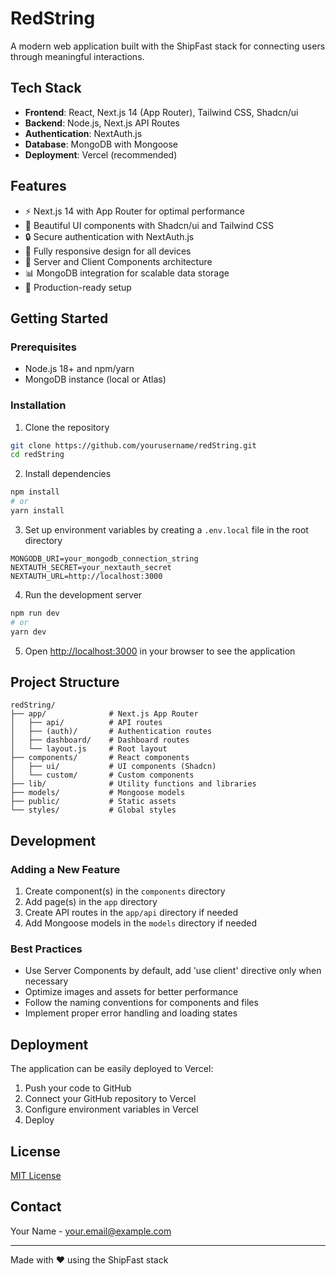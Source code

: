 # RedString

A modern web application built with the ShipFast stack for connecting users through meaningful interactions.

## Tech Stack

- **Frontend**: React, Next.js 14 (App Router), Tailwind CSS, Shadcn/ui
- **Backend**: Node.js, Next.js API Routes
- **Authentication**: NextAuth.js
- **Database**: MongoDB with Mongoose
- **Deployment**: Vercel (recommended)

## Features

- ⚡️ Next.js 14 with App Router for optimal performance
- 🎨 Beautiful UI components with Shadcn/ui and Tailwind CSS
- 🔒 Secure authentication with NextAuth.js
- 📱 Fully responsive design for all devices
- 🔄 Server and Client Components architecture
- 📊 MongoDB integration for scalable data storage
- 🚀 Production-ready setup

## Getting Started

### Prerequisites

- Node.js 18+ and npm/yarn
- MongoDB instance (local or Atlas)

### Installation

1. Clone the repository
```bash
git clone https://github.com/yourusername/redString.git
cd redString
```

2. Install dependencies
```bash
npm install
# or
yarn install
```

3. Set up environment variables by creating a `.env.local` file in the root directory
```
MONGODB_URI=your_mongodb_connection_string
NEXTAUTH_SECRET=your_nextauth_secret
NEXTAUTH_URL=http://localhost:3000
```

4. Run the development server
```bash
npm run dev
# or
yarn dev
```

5. Open [http://localhost:3000](http://localhost:3000) in your browser to see the application

## Project Structure

```
redString/
├── app/              # Next.js App Router
│   ├── api/          # API routes
│   ├── (auth)/       # Authentication routes
│   ├── dashboard/    # Dashboard routes
│   └── layout.js     # Root layout
├── components/       # React components
│   ├── ui/           # UI components (Shadcn)
│   └── custom/       # Custom components
├── lib/              # Utility functions and libraries
├── models/           # Mongoose models
├── public/           # Static assets
└── styles/           # Global styles
```

## Development

### Adding a New Feature

1. Create component(s) in the `components` directory
2. Add page(s) in the `app` directory
3. Create API routes in the `app/api` directory if needed
4. Add Mongoose models in the `models` directory if needed

### Best Practices

- Use Server Components by default, add 'use client' directive only when necessary
- Optimize images and assets for better performance
- Follow the naming conventions for components and files
- Implement proper error handling and loading states

## Deployment

The application can be easily deployed to Vercel:

1. Push your code to GitHub
2. Connect your GitHub repository to Vercel
3. Configure environment variables in Vercel
4. Deploy

## License

[MIT License](LICENSE)

## Contact

Your Name - your.email@example.com

---

Made with ❤️ using the ShipFast stack
